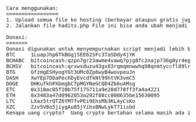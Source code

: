 <pre>
Cara menggunakan:
=================
1. Upload semua file ke hosting (berbayar ataupun gratis juga bisa)
2. Jalankan file hadits.php File ini bisa anda ubah menjadi index.php jika hendak dijadikan halaman utama

Donasi:
=======
Donasi digunakan untuk menyempurnakan script menjadi lebih baik. Donasi bisa dikirim ke uang crypto:
BTC 	1LuapJhp6TkBGgjSEE62SFc3TaSDdy4jYK
BCHABC 	bitcoincash:qzpn7gr23awme4vawq7pjg8fc2najp736g0yr4eg0q
BCHSV 	bitcoincash:qrxwsduzu43gx83rqmqmnwwhq98qnmtyccfl89lr2p
BTG 	GfzmgESHyogYGt3UMc8Zp6wyB4wovpeuJn
DASH 	XwYEp7DbaPechDyEvcdfkNt99htVK3vmC5
DOGE 	DHKufkhPXbmgbCTpMGYNeGCQD4Zb6uAMsg
ETC 	0x310ac05f20b75f175711a9e20d778ff3fa4a4221
ETH 	0x3483a47d0962853a292f88cc008635be15630095
LTC 	LXaz5trQTZ6YMTfvPEi9EhsMb3KLAyCsKo
XZC 	Zzv5V8o5jiygAu85jYihsBNwLykT71isbd
Kenapa uang crypto?  Uang crypto bertahan selama masih ada internet
</pre>
